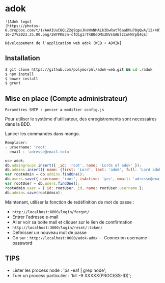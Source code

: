 adok
=======

	![Adok logo]
	(https://photos-6.dropbox.com/t/1/AAAIUuC6QLZ2g9qpsJHaWnNMALk3DwRatT6aaDMu7OgQwA/12/40703167/png/1024x768/3/1415037600/0/2/Capture%20d%27%C3%A9cran%202014-10-27%2023.35.00.png/2WYPKE3n-cfQ1g1rTRBOdQMxZNVsGAElzIuHNrpQ4qE)

    Développement de l'application web adok [WEB + ADMIN]

Installation
------------

```bash
$ git clone https://github.com/polymorphl/adok-web.git && cd ./adok
$ npm install
$ bower install
$ grunt
```

Mise en place (Compte administrateur)
-------------------------------------
    Paramètres SMTP : penser a modifier config.js

Pour utiliser le système d'utilisateur, des enregistrements sont necessaires dans la BDD.

Lancer les commandes dans mongo.
```bash
Remplacer:
- ursername: 'root'
- email : 'adresse@email.toto'
```

```js
use adok;
db.admingroups.insert({ _id: 'root', name: 'Lords of adok' });
db.admins.insert({ name: {first: 'Lord', last: 'adok', full: 'Lord adok'}, groups: ['root'] });
var rootAdmin = db.admins.findOne();
db.users.save({ username: 'root', isActive: 'yes', email: 'adresse@email.toto', roles: {admin: rootAdmin._id} });
var rootUser = db.users.findOne();
rootAdmin.user = { id: rootUser._id, name: rootUser.username };
db.admins.save(rootAdmin);
```

Maintenant, utiliser la fonction de redéfinition de mot de passe : 

 - `http://localhost:8000/login/forgot/`
 - Entrer l'adresse e-mail
 - Aller voir sa boite mail et cliquer sur le lien de comfirmation
 - `http://localhost:3000/login/reset/:token/`
 - Définisser un nouveau mot de passe
 - Go sur : `http://localhost:8000/adok-adm/` -- Connexion username - password

TIPS
----

- Lister les process node : 'ps -eaf | grep node';
- Tuer un process particulier : 'kill -9 XXXXX(PROCESS-ID)';

